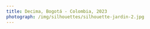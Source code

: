 ```yaml
---
title: Decima, Bogotá - Colombia, 2023
photograph: /img/silhouettes/silhouette-jardin-2.jpg
---
```

